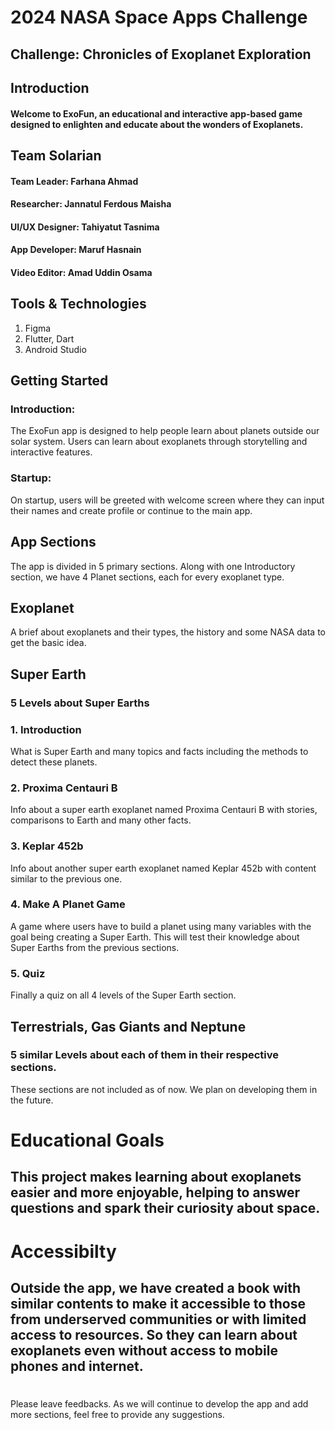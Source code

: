 # 2024 NASA Space Apps Challenge
## Challenge: Chronicles of Exoplanet Exploration

## Introduction
#### Welcome to ExoFun, an educational and interactive app-based game designed to enlighten and educate about the wonders of Exoplanets.

## Team Solarian
#### Team Leader: Farhana Ahmad
#### Researcher: Jannatul Ferdous Maisha
#### UI/UX Designer: Tahiyatut Tasnima
#### App Developer: Maruf Hasnain
#### Video Editor: Amad Uddin Osama

## Tools & Technologies
   1. Figma
   2. Flutter, Dart 
   3. Android Studio

## Getting Started
### Introduction:
The ExoFun app is designed to help people learn about planets outside our solar system. Users can learn about exoplanets through storytelling and interactive features.
### Startup:
On startup, users will be greeted with welcome screen where they can input their names and create profile or continue to the main app.

## App Sections
The app is divided in 5 primary sections. Along with one Introductory section, we have 4 Planet sections, each for every exoplanet type.
## Exoplanet
A brief about exoplanets and their types, the history and some NASA data to get the basic idea.
## Super Earth
### 5 Levels about Super Earths
### 1. Introduction
What is Super Earth and many topics and facts including the methods to detect these planets.
### 2. Proxima Centauri B
Info about a super earth exoplanet named Proxima Centauri B with stories, comparisons to Earth and many other facts.
### 3. Keplar 452b
Info about another super earth exoplanet named Keplar 452b with content similar to the previous one.
### 4. Make A Planet Game 
A game where users have to build a planet using many variables with the goal being creating a Super Earth. This will test their knowledge about Super Earths from the previous sections.
### 5. Quiz
Finally a quiz on all 4 levels of the Super Earth section.
## Terrestrials, Gas Giants and Neptune 
### 5 similar Levels about each of them in their respective sections.
These sections are not included as of now. We plan on developing them in the future.


# Educational Goals
## This project makes learning about exoplanets easier and more enjoyable, helping to answer questions and spark their curiosity about space. 

# Accessibilty
## Outside the app, we have created a book with similar contents to make it accessible to those from underserved communities or with limited access to resources. So they can learn about exoplanets even without access to mobile phones and internet.

# 
Please leave feedbacks. As we will continue to develop the app and add more sections, feel free to provide any suggestions.


